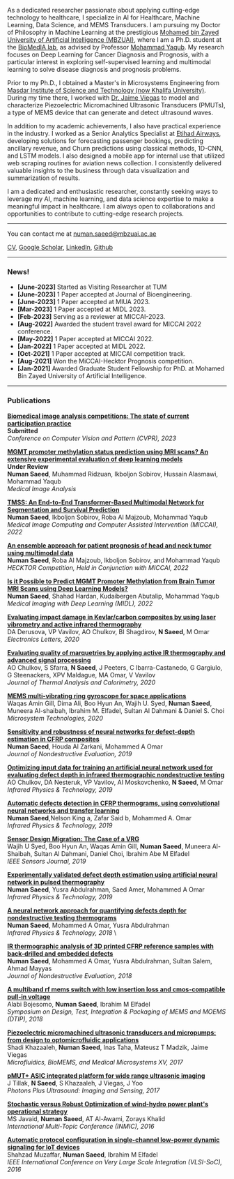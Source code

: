As a dedicated researcher passionate about applying cutting-edge technology to healthcare, I specialize in AI for Healthcare, Machine Learning, Data Science, and MEMS Transducers. I am pursuing my Doctor of Philosophy in Machine Learning at the prestigious [Mohamed bin Zayed University of Artificial Intelligence (MBZUAI)](https://mbzuai.ac.ae/), where I am a Ph.D. student at the [BioMedIA lab](https://mbzuai-biomedia.com/biomedia/), as advised by Professor [Mohammad Yaqub](https://mbzuai.ac.ae/study/faculty/mohammad-yaqub/). My research focuses on Deep Learning for Cancer Diagnosis and Prognosis, with a particular interest in exploring self-supervised learning and multimodal learning to solve disease diagnosis and prognosis problems.

Prior to my Ph.D., I obtained a Master's in Microsystems Engineering from [Masdar Institute of Science and Technology (now Khalifa University)](https://www.ku.ac.ae/). During my time there, I worked with [Dr. Jaime Viegas](https://www.ku.ac.ae/college-people/jaime-viegas) to model and characterize Piezoelectric Micromachined Ultrasonic Transducers (PMUTs), a type of MEMS device that can generate and detect ultrasound waves.

In addition to my academic achievements, I also have practical experience in the industry. I worked as a Senior Analytics Specialist at [Etihad Airways](https://www.etihad.com), developing solutions for forecasting passenger bookings, predicting ancillary revenue, and Churn predictions using classical methods, 1D-CNN, and LSTM models. I also designed a mobile app for internal use that utilized web scraping routines for aviation news collection. I consistently delivered valuable insights to the business through data visualization and summarization of results.

I am a dedicated and enthusiastic researcher, constantly seeking ways to leverage my AI, machine learning, and data science expertise to make a meaningful impact in healthcare. I am always open to collaborations and opportunities to contribute to cutting-edge research projects.

---
You can contact me at numan.saeed@mbzuai.ac.ae

<a href="https://numanai.github.io/cv/CV_Numan_Saeed_Feb_2023.pdf" target="_blank">CV</a>, [Google Scholar](https://scholar.google.com/citations?user=VMPEU20AAAAJ&hl=en&oi=ao), [LinkedIn](https://ae.linkedin.com/in/numansaeed-pk), [Github](https://github.com/numanai)
<!-- Remove above link if you don't want to attibute -->


---
### News!

- **[June-2023]** Started as Visiting Researcher at TUM
- **[June-2023]** 1 Paper accepted at Journal of Bioengineering.
- **[June-2023]** 1 Paper accepted at MIUA 2023.
- **[Mar-2023]** 1 Paper accepted at MIDL 2023.
- **[Feb-2023]** Serving as a reviewer at MICCAI-2023. 
- **[Aug-2022]** Awarded the student travel award for MICCAI 2022 conference.
- **[May-2022]** 1 Paper accepted at MICCAI 2022.
- **[Jan-2022]** 1 Paper accepted at MIDL 2022.
- **[Oct-2021]** 1 Paper accepted at MICCAI competition track.
- **[Aug-2021]** Won the MiCCAI-Hecktor Prognosis competition.
- **[Jan-2021]** Awarded Graduate Student Fellowship for PhD. at Mohamed Bin Zayed University of Artificial Intelligence.

---
### Publications 

**[Biomedical image analysis competitions: The state of current participation practice](https://arxiv.org/pdf/2212.08568.pdf)** \
**Submitted** \
_Conference on Computer Vision and Pattern (CVPR), 2023_ 


**[MGMT promoter methylation status prediction using MRI scans? An extensive experimental evaluation of deep learning models](https://www.sciencedirect.com/journal/medical-image-analysis)** \
**Under Review** \
**Numan Saeed**, Muhammad Ridzuan, Ikboljon Sobirov, Hussain Alasmawi, Mohammad Yaqub \
_Medical Image Analysis_ 


**[TMSS: An End-to-End Transformer-Based Multimodal Network for Segmentation and Survival Prediction](https://arxiv.org/pdf/2209.05036.pdf)** \
**Numan Saeed**, Ikboljon Sobirov, Roba Al Majzoub, Mohammad Yaqub \
_Medical Image Computing and Computer Assisted Intervention (MICCAI), 2022_ 


**[An ensemble approach for patient prognosis of head and neck tumor using multimodal data](https://arxiv.org/pdf/2202.12537.pdf)** \
**Numan Saeed**, Roba Al Majzoub, Ikboljon Sobirov, and Mohammad Yaqub \
_HECKTOR Competition, Held in Conjunction with MICCAI, 2022_ 


**[Is it Possible to Predict MGMT Promoter Methylation from Brain Tumor MRI Scans using Deep Learning Models?](https://arxiv.org/abs/2201.06086)** \
**Numan Saeed**, Shahad Hardan, Kudaibergen Abutalip, Mohammad Yaqub\
_Medical Imaging with Deep Learning (MIDL), 2022_ 


**[Evaluating impact damage in Kevlar/carbon composites by using laser vibrometry and active infrared thermography](https://ietresearch.onlinelibrary.wiley.com/doi/pdf/10.1049/el.2020.1373)** \
DA Derusova, VP Vavilov, AO Chulkov, BI Shagdirov, **N Saeed**, M Omar \
_Electronics Letters, 2020_ 



**[Evaluating quality of marquetries by applying active IR thermography and advanced signal processing](https://link.springer.com/article/10.1007/s10973-020-09326-2)** \
AO Chulkov, S Sfarra, **N Saeed**, J Peeters, C Ibarra-Castanedo, G Gargiulo, G Steenackers, XPV Maldague, MA Omar, V Vavilov \
_Journal of Thermal Analysis and Calorimetry, 2020_ 


**[MEMS multi-vibrating ring gyroscope for space applications](https://link.springer.com/article/10.1007/s00542-020-04793-x)**\
Waqas Amin Gill, Dima Ali, Boo Hyun An, Wajih U. Syed, **Numan Saeed**, Muneera Al-shaibah, Ibrahim M. Elfadel, Sultan Al Dahmani & Daniel S. Choi \
_Microsystem Technologies, 2020_ 


**[Sensitivity and robustness of neural networks for defect-depth estimation in CFRP composites](https://link.springer.com/article/10.1007/s10921-019-0607-4)** \
**Numan Saeed**, Houda Al Zarkani, Mohammed A Omar \
_Journal of Nondestructive Evaluation, 2019_ 

**[Optimizing input data for training an artificial neural network used for evaluating defect depth in infrared thermographic nondestructive testing](https://www.sciencedirect.com/science/article/abs/pii/S135044951930235X)** \
AO Chulkov, DA Nesteruk, VP Vavilov, AI Moskovchenko, **N Saeed**, M Omar \
_Infrared Physics & Technology, 2019_ 

**[Automatic defects detection in CFRP thermograms, using convolutional neural networks and transfer learning](https://www.sciencedirect.com/science/article/abs/pii/S1350449519303135)** \
**Numan Saeed**,Nelson King a, Zafar Said b, Mohammed A. Omar \
_Infrared Physics & Technology, 2019_ 


**[Sensor Design Migration: The Case of a VRG](https://ieeexplore.ieee.org/abstract/document/8781892/)** \
Wajih U Syed, Boo Hyun An, Waqas Amin Gill, **Numan Saeed**, Muneera Al-Shaibah, Sultan Al Dahmani, Daniel Choi, Ibrahim Abe M Elfadel\
_IEEE Sensors Journal, 2019_ 


**[Experimentally validated defect depth estimation using artificial neural network in pulsed thermography](https://www.sciencedirect.com/science/article/abs/pii/S1350449519300532)** \
**Numan Saeed**, Yusra Abdulrahman, Saed Amer, Mohammed A Omar\
_Infrared Physics & Technology, 2019_ 

**[A neural network approach for quantifying defects depth for nondestructive testing thermograms](https://www.sciencedirect.com/science/article/pii/S1350449518304535)** \
**Numan Saeed**, Mohammed A Omar, Yusra Abdulrahman\
_Infrared Physics & Technology, 2018_ \

**[IR thermographic analysis of 3D printed CFRP reference samples with back-drilled and embedded defects](https://link.springer.com/article/10.1007/s10921-018-0512-2)** \
**Numan Saeed**, Mohammed A Omar, Yusra Abdulrahman, Sultan Salem, Ahmad Mayyas\
_Journal of Nondestructive Evaluation, 2018_ 


**[A multiband rf mems switch with low insertion loss and cmos-compatible pull-in voltage](https://ieeexplore.ieee.org/abstract/document/8394202)** \
Alabi Bojesomo, **Numan Saeed**, Ibrahim M Elfadel\
_Symposium on Design, Test, Integration & Packaging of MEMS and MOEMS (DTIP), 2018_ 

**[Piezoelectric micromachined ultrasonic transducers and micropumps: from design to optomicrofluidic applications](https://www.spiedigitallibrary.org/conference-proceedings-of-spie/10061/100610S/Piezoelectric-micromachined-ultrasonic-transducers-and-micropumps--from-design-to/10.1117/12.2254733.short?SSO=1)** \
Shadi Khazaaleh, **Numan Saeed**, Inas Taha, Mateusz T Madzik, Jaime Viegas\
_Microfluidics, BioMEMS, and Medical Microsystems XV, 2017_ 


**[pMUT+ ASIC integrated platform for wide range ultrasonic imaging](https://www.spiedigitallibrary.org/conference-proceedings-of-spie/10064/1/pMUTASIC-integrated-platform-for-wide-range-ultrasonic-imaging/10.1117/12.2252181.short)** \
J Tillak, **N Saeed**, S Khazaaleh, J Viegas, J Yoo\
_Photons Plus Ultrasound: Imaging and Sensing, 2017_ 

**[Stochastic versus Robust Optimization of wind-hydro power plant's operational strategy](https://zorays.com/wp-content/uploads/2016/10/Stochastic-versus-Robust-Optimization-of-WindHydro-Power-Plant-Operational-Strategy-Zorays-Wind-Zorays-Hydro.pdf)** \
MS Javaid, **Numan Saeed**, AT Al-Awami, Zorays Khalid\
_International Multi-Topic Conference (INMIC), 2016_ 


**[Automatic protocol configuration in single-channel low-power dynamic signaling for IoT devices](https://ieeexplore.ieee.org/abstract/document/7753560)** \
Shahzad Muzaffar, **Numan Saeed**, Ibrahim M Elfadel\
_IEEE International Conference on Very Large Scale Integration (VLSI-SoC), 2016_ 


